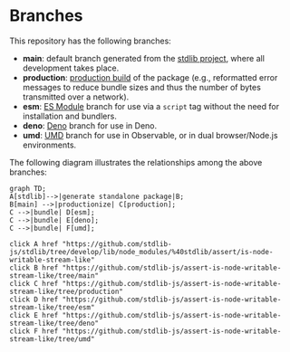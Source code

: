 <!--

@license Apache-2.0

Copyright (c) 2022 The Stdlib Authors.

Licensed under the Apache License, Version 2.0 (the "License");
you may not use this file except in compliance with the License.
You may obtain a copy of the License at

    http://www.apache.org/licenses/LICENSE-2.0

Unless required by applicable law or agreed to in writing, software
distributed under the License is distributed on an "AS IS" BASIS,
WITHOUT WARRANTIES OR CONDITIONS OF ANY KIND, either express or implied.
See the License for the specific language governing permissions and
limitations under the License.

-->

# Branches

This repository has the following branches:

-   **main**: default branch generated from the [stdlib project][stdlib-url], where all development takes place.
-   **production**: [production build][production-url] of the package (e.g., reformatted error messages to reduce bundle sizes and thus the number of bytes transmitted over a network).
-   **esm**: [ES Module][esm-url] branch for use via a `script` tag without the need for installation and bundlers.
-   **deno**: [Deno][deno-url] branch for use in Deno.
-   **umd**: [UMD][umd-url] branch for use in Observable, or in dual browser/Node.js environments.

The following diagram illustrates the relationships among the above branches:

```mermaid
graph TD;
A[stdlib]-->|generate standalone package|B;
B[main] -->|productionize| C[production];
C -->|bundle| D[esm];
C -->|bundle| E[deno];
C -->|bundle| F[umd];

click A href "https://github.com/stdlib-js/stdlib/tree/develop/lib/node_modules/%40stdlib/assert/is-node-writable-stream-like"
click B href "https://github.com/stdlib-js/assert-is-node-writable-stream-like/tree/main"
click C href "https://github.com/stdlib-js/assert-is-node-writable-stream-like/tree/production"
click D href "https://github.com/stdlib-js/assert-is-node-writable-stream-like/tree/esm"
click E href "https://github.com/stdlib-js/assert-is-node-writable-stream-like/tree/deno"
click F href "https://github.com/stdlib-js/assert-is-node-writable-stream-like/tree/umd"
```

[stdlib-url]: https://github.com/stdlib-js/stdlib/tree/develop/lib/node_modules/%40stdlib/assert/is-node-writable-stream-like
[production-url]: https://github.com/stdlib-js/assert-is-node-writable-stream-like/tree/production
[deno-url]: https://github.com/stdlib-js/assert-is-node-writable-stream-like/tree/deno
[umd-url]: https://github.com/stdlib-js/assert-is-node-writable-stream-like/tree/umd
[esm-url]: https://github.com/stdlib-js/assert-is-node-writable-stream-like/tree/esm